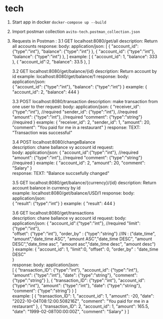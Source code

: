 # tech
1. Start app in docker 
`docker-compose up --build`

2. Import postman collection `avito-tech.postman_collection.json`

3. Requests in Postman :
    3.1 GET localhost:8080/get/all 
            description: Return all accounts
                response:
                    body:
                        application/json:
                        [
                                {
                                    "account_id": {"type":"int"},
                                    "balance": {"type":"int"}
                                },
                                {
                                    "account_id": {"type":"int"},
                                    "balance": {"type":"int"}
                                },
                            ]
                        example:
                            [
                                {
                                    "account_id": 1,
                                    "balance": 333
                                },
                                {
                                    "account_id":2,
                                    "balance": 33.5
                                },
                            ]

    3.2 GET localhost:8080/get/balance/{id} 
            description: Return account by id
                example: localhost:8080/get/balance/1
                    response:
                        body:
                            application/json:                        
                                {
                                    "account_id": {"type":"int"},
                                    "balance": {"type":"int"}
                                }
                                example:
                                {
                                    "account_id": 2,
                                    "balance": 444
                                }
                            
    3.3 POST localhost:8080/transaction 
             description: make transaction from one user to ther
                request:
                  body:
                    application/json:
                        {
                            "receiver_id":{"type":"int"},   //required
                            "sender_id": {"type":"int"},    //required
                            "amount": {"type":"int"},       //required
                            "comment": {"type":"string"}    //required
                        }
                    example:
                        {
                            "receiver_id": 2,
                            "sender_id": 1,
                            "amount": 20,
                            "comment": "You paid for me in a restaurant"
                        }
                response: 
                    TEXT:
                        "Transaction was successful"

    3.4 POST localhost:8080/changeBalance                       
             description: chane ballance vy account id
                request:    
                  body:
                    application/json:
                        {
                            "account_id":{"type":"int"},    //required
                            "amount": {"type":"int"},       //required
                            "comment": {"type":"string"}    //required
                        }
                    example:
                        {
                            "account_id": 2,
                            "amount": 20,
                            "comment": "Salary"
                        }   
                response: 
                    TEXT:
                        "Balance succsefully changed"

    3.5 GET localhost:8080/get/balance/{currency}/{id} 
            description: Return account balance in currency by id                    
                example: localhost:8080/get/balance/USD/1
                response:
                    body:
                            application/json:                        
                                {
                                   "result": {"type":"int"}
                                }
                                example:
                                {
                                    "result": 444
                                }

    3.6 GET localhost:8080/get/transactions            
            description: chane ballance vy account id
                request:
                  body:
                    application/json:
                        {
                            "account_id":{"type":"int"},    //required
                            "limit":{"type":"int"},         
                            "offset": {"type":"int"}, 
                            "order_by" : {"type":"string"}  //IN : ("date_time", "amount","date_time ASC", "amount ASC","date_time DESC", "amount DESC","date_time asc", "amount asc","date_time desc", "amount desc")
                        }
                    example:
                        { 
                            "account_id": 1, 
                            "limit":0,
                            "offset": 0, 
                            "order_by" : "date_time DESC"  
                        }   
                response:
                        body:
                            application/json:                        
                                [
                                        {
                                            "transaction_ID": {"type":"int"},
                                            "account_id": {"type":"int"},
                                            "amount": {"type":"int"},
                                            "date": {"type":"string"},
                                            "comment": {"type":"string"}
                                        },
                                        {
                                            "transaction_ID": {"type":"int"},
                                            "account_id": {"type":"int"},
                                            "amount": {"type":"int"},
                                            "date": {"type":"string"},
                                            "comment": {"type":"string"}
                                        }
                                ]        
                                example:
                                [
                                        {
                                            "transaction_ID": 1,
                                            "account_id": 1,
                                            "amount": -20,
                                            "date": "2022-10-04T08:12:00.508216Z",
                                            "comment": "You paid for me in a restaurant"
                                        },
                                        {
                                            "transaction_ID": 2,
                                            "account_id": 1,
                                            "amount": 165.5,
                                            "date": "1999-02-08T00:00:00Z",
                                            "comment": "Salary"
                                        }
                                ]        
